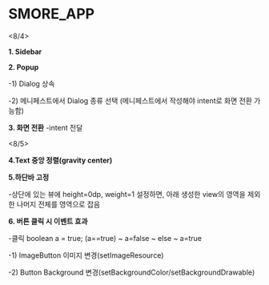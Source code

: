 # SMORE_APP

<8/4>

**1. Sidebar** 

**2. Popup**

-1) Dialog 상속

-2) 메니페스트에서 Dialog 종류 선택
(메니페스트에서 작성해야 intent로 화면 전환 가능함)

**3. 화면 전환**
-intent 전달

<8/5>

**4.Text 중앙 정렬(gravity center)**

**5.하단바 고정**

-상단에 있는 뷰에 height=0dp, weight=1 설정하면,
아래 생성한 view의 영역을 제외한 나머지 전체를 영역으로 잡음

**6. 버튼 클릭 시 이벤트 효과**

-클릭 boolean a = true; (a==true) ~ a=false ~ else ~ a=true

-1) ImageButton 이미지 변경(setImageResource)

-2) Button Background 변경(setBackgroundColor/setBackgroundDrawable)


